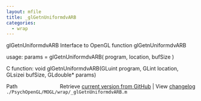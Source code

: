 ```yaml
---
layout: mfile
title: _glGetnUniformdvARB
categories:
  - wrap
---
```


glGetnUniformdvARB  Interface to OpenGL function glGetnUniformdvARB

usage:  params = glGetnUniformdvARB\( program, location, bufSize \)

C function:  void glGetnUniformdvARB\(GLuint program, GLint location, GLsizei bufSize, GLdouble\* params\)


<div class="code_header" style="text-align:right;">
  <span style="float:left;">Path&nbsp;&nbsp;</span> <span class="counter">Retrieve <a href=
  "https://raw.github.com/Psychtoolbox-3/Psychtoolbox-3/beta/./PsychOpenGL/MOGL/wrap/_glGetnUniformdvARB.m">current version from GitHub</a> | View <a href=
  "https://github.com/Psychtoolbox-3/Psychtoolbox-3/commits/beta/./PsychOpenGL/MOGL/wrap/_glGetnUniformdvARB.m">changelog</a></span>
</div>
<div class="code">
  <code>./PsychOpenGL/MOGL/wrap/_glGetnUniformdvARB.m</code>
</div>
